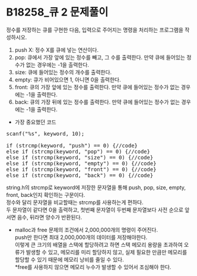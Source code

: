 # B18258_큐 2 문제풀이
정수를 저장하는 큐를 구현한 다음, 입력으로 주어지는 명령을 처리하는 프로그램을 작성하시오.
1. push X: 정수 X를 큐에 넣는 연산이다.
2. pop: 큐에서 가장 앞에 있는 정수를 빼고, 그 수를 출력한다. 만약 큐에 들어있는 정수가 없는 경우에는 -1을 출력한다.
3. size: 큐에 들어있는 정수의 개수를 출력한다.
4. empty: 큐가 비어있으면 1, 아니면 0을 출력한다.
5. front: 큐의 가장 앞에 있는 정수를 출력한다. 만약 큐에 들어있는 정수가 없는 경우에는 -1을 출력한다.
6. back: 큐의 가장 뒤에 있는 정수를 출력한다. 만약 큐에 들어있는 정수가 없는 경우에는 -1을 출력한다.

- 가장 중요했던 코드  
<pre>
scanf("%s", keyword, 10);  
  
if (strcmp(keyword, "push") == 0) {//code}  
else if (strcmp(keyword, "pop") == 0) {//code}  
else if (strcmp(keyword, "size") == 0) {//code}  
else if (strcmp(keyword, "empty") == 0) {//code}  
else if (strcmp(keyword, "front") == 0) {//code}  
else if (strcmp(keyword, "back") == 0) {//code}  
</pre>
string.h의 strcmp로 keyword에 저장한 문자열을 통해 push, pop, size, empty, front, back인지 확인하는 구문이다.  
정수와 달리 문자열을 비교할때는 strcmp를 사용하는게 편하다.  
두 문자열이 같다면 0을 출력하고, 첫번째 문자열이 두번째 문자열보다 사전 순으로 앞서면 음수, 뒤라면 양수가 반환된다.  

- malloc과 free
문제의 조건에서 2,000,000개의 명령이 주어진다.  
push만 한다면 최대 2,000,000개의 데이터를 저장해야한다.  
이렇게 큰 크기의 배열을 스택에 할당하려고 하면 스택 메모리 용량을 초과하여 오류가 발생할 수 있고, 
메모리를 미리 할당하지 않고, 실제 필요한 만큼만 메모리를 할당할 수 있기 때문에 메모리 낭비를 줄일 수 있다.  
*free를 사용하지 않으면 메모리 누수가 발생할 수 있어서 조심해야 한다.